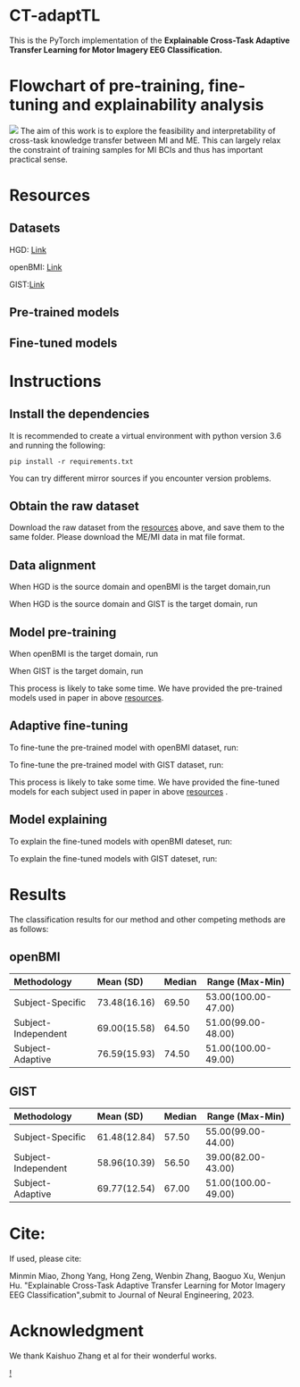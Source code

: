 # CT-adaptTL
This is the PyTorch implementation of the **Explainable Cross-Task Adaptive Transfer Learning for Motor Imagery EEG Classification.** 
# Flowchart of pre-training, fine-tuning and explainability analysis
![](https://github.com/yzmmmzjhu/CT-adaptTL/blob/main/CT-adaptTL.jpg)
The aim of this work is to explore the feasibility and interpretability of cross-task knowledge transfer between MI and ME. This can largely relax the constraint of training samples for MI BCIs and thus has important practical sense.
# Resources
## Datasets
HGD: [Link](https://gin.g-node.org/robintibor/high-gamma-dataset)

openBMI: [Link](http://dx.doi.org/10.5524/100542)

GIST:[Link](http://dx.doi.org/10.5524/100295)

## Pre-trained models
## Fine-tuned models

# Instructions
## Install the dependencies
It is recommended to create a virtual environment with python version 3.6 and running the following:

    pip install -r requirements.txt

You can try different mirror sources if you encounter version problems.

## Obtain the raw dataset
Download the raw dataset from the [resources](https://github.com/yzmmmzjhu/CT-adaptTL/blob/main/README.md#datasets) above, and save them to the same folder. Please download the ME/MI data in mat file format.

## Data alignment
When HGD is the source domain and openBMI is the target domain,run
        
When HGD is the source domain and GIST is the target domain, run


## Model pre-training
When openBMI is the target domain, run 

When GIST is the target domain, run 

This process is likely to take some time. We have provided the pre-trained models used in paper in above [resources](https://github.com/yzmmmzjhu/CT-adaptTL#pre-trained-models).

## Adaptive fine-tuning
To fine-tune the pre-trained model with openBMI dataset, run:

To fine-tune the pre-trained model with GIST dataset, run:

This process is likely to take some time. We have provided the fine-tuned models for each subject used in paper in above [resources](https://github.com/yzmmmzjhu/CT-adaptTL#fine-tuned-models) .

## Model explaining
To explain the fine-tuned models with openBMI dateset, run:

To explain the fine-tuned models with GIST dateset, run:

# Results
The classification results for our method and other competing methods are as follows:
## openBMI
| Methodology  | Mean (SD) |  Median | Range (Max-Min)|
| :------------- | :---------- | ------------ | ------------ |
|Subject-Specific |73.48(16.16) |69.50 |53.00(100.00-47.00) |
|Subject-Independent |69.00(15.58) |64.50 |51.00(99.00-48.00) |
|Subject-Adaptive |76.59(15.93) |74.50 |51.00(100.00-49.00) |

## GIST
| Methodology  | Mean (SD) |  Median | Range (Max-Min)|
| :------------- | :---------- | ------------ | ------------ |
|Subject-Specific |61.48(12.84) |57.50 |55.00(99.00-44.00) |
|Subject-Independent |58.96(10.39) |56.50 |39.00(82.00-43.00) |
|Subject-Adaptive |69.77(12.54) |67.00 |51.00(100.00-49.00) |

# Cite:
If used, please cite:

Minmin Miao, Zhong Yang, Hong Zeng, Wenbin Zhang, Baoguo Xu, Wenjun Hu. "Explainable Cross-Task Adaptive Transfer Learning for Motor Imagery EEG Classification",submit to Journal of Neural Engineering, 2023. 

# Acknowledgment
We thank Kaishuo Zhang et al for their wonderful works.

[!](https://doi.org/10.1016/j.neunet.2020.12.013)

